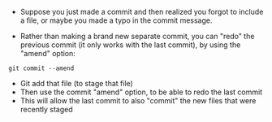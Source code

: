 
- Suppose you just made a commit and then realized you forgot to include a file, or maybe you made a typo in the commit message.

- Rather than making a brand new separate commit, you can "redo" the previous commit (it only works with the last commit), by using the "amend" option:
```
git commit --amend
```

- Git add that file (to stage that file)
- Then use the commit "amend" option, to be able to redo the last commit
- This will allow the last commit to also "commit" the new files that were recently staged
